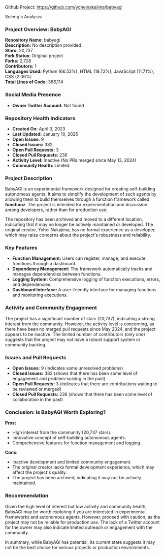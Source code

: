 Github Project: https://github.com/yoheinakajima/babyagi

Soleng's Analysis:

### Project Overview: BabyAGI

**Repository Name:** babyagi  
**Description:** No description provided  
**Stars:** 20,737  
**Fork Status:** Original project  
**Forks:** 2,726  
**Contributors:** 1  
**Languages Used:** Python (66.52%), HTML (19.72%), JavaScript (11.71%), CSS (2.06%)  
**Total Lines of Code:** 366,114  

### Social Media Presence
- **Owner Twitter Account:** Not found

### Repository Health Indicators
- **Created On:** April 3, 2023  
- **Last Updated:** January 10, 2025  
- **Open Issues:** 9  
- **Closed Issues:** 382  
- **Open Pull Requests:** 3  
- **Closed Pull Requests:** 236  
- **Activity Level:** Inactive (No PRs merged since May 13, 2024)  
- **Community Health:** Limited  

### Project Description
BabyAGI is an experimental framework designed for creating self-building autonomous agents. It aims to simplify the development of such agents by allowing them to build themselves through a function framework called **functionz**. The project is intended for experimentation and discussion among developers, rather than for production use. 

The repository has been archived and moved to a different location, indicating that it may no longer be actively maintained or developed. The original creator, Yohei Nakajima, has no formal experience as a developer, which may raise concerns about the project's robustness and reliability.

### Key Features
- **Function Management:** Users can register, manage, and execute functions through a dashboard.
- **Dependency Management:** The framework automatically tracks and manages dependencies between functions.
- **Logging System:** Comprehensive logging of function executions, errors, and dependencies.
- **Dashboard Interface:** A user-friendly interface for managing functions and monitoring executions.

### Activity and Community Engagement
The project has a significant number of stars (20,737), indicating a strong interest from the community. However, the activity level is concerning, as there have been no merged pull requests since May 2024, and the project appears to be inactive. The limited number of contributors (only one) suggests that the project may not have a robust support system or community backing.

### Issues and Pull Requests
- **Open Issues:** 9 (indicates some unresolved problems)
- **Closed Issues:** 382 (shows that there has been some level of engagement and problem-solving in the past)
- **Open Pull Requests:** 3 (indicates that there are contributions waiting to be reviewed or merged)
- **Closed Pull Requests:** 236 (shows that there has been some level of collaboration in the past)

### Conclusion: Is BabyAGI Worth Exploring?
**Pros:**
- High interest from the community (20,737 stars).
- Innovative concept of self-building autonomous agents.
- Comprehensive features for function management and logging.

**Cons:**
- Inactive development and limited community engagement.
- The original creator lacks formal development experience, which may affect the project's quality.
- The project has been archived, indicating it may not be actively maintained.

### Recommendation
Given the high level of interest but low activity and community health, BabyAGI may be worth exploring if you are interested in experimental frameworks and autonomous agents. However, proceed with caution, as the project may not be reliable for production use. The lack of a Twitter account for the owner may also indicate limited outreach or engagement with the community.

In summary, while BabyAGI has potential, its current state suggests it may not be the best choice for serious projects or production environments.
